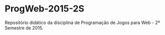 # ProgWeb-2015-2S
Repositório didático da disciplina de Programação de Jogos para Web - 2º Semestre de 2015.
